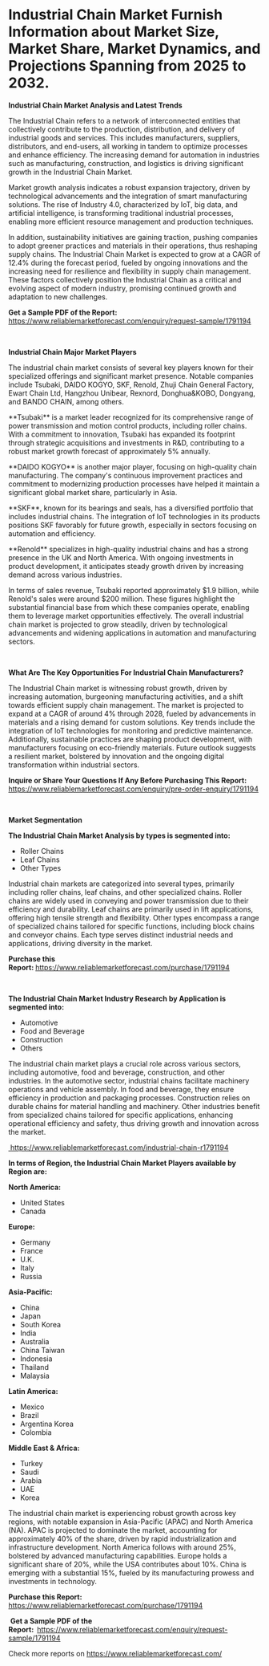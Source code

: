 <p><h1>Industrial Chain Market Furnish Information about Market Size, Market Share, Market Dynamics, and Projections Spanning from 2025 to 2032.</h1></p><p><strong>Industrial Chain Market Analysis and Latest Trends</strong></p>
<p><p>The Industrial Chain refers to a network of interconnected entities that collectively contribute to the production, distribution, and delivery of industrial goods and services. This includes manufacturers, suppliers, distributors, and end-users, all working in tandem to optimize processes and enhance efficiency. The increasing demand for automation in industries such as manufacturing, construction, and logistics is driving significant growth in the Industrial Chain Market.</p><p>Market growth analysis indicates a robust expansion trajectory, driven by technological advancements and the integration of smart manufacturing solutions. The rise of Industry 4.0, characterized by IoT, big data, and artificial intelligence, is transforming traditional industrial processes, enabling more efficient resource management and production techniques.</p><p>In addition, sustainability initiatives are gaining traction, pushing companies to adopt greener practices and materials in their operations, thus reshaping supply chains. The Industrial Chain Market is expected to grow at a CAGR of 12.4% during the forecast period, fueled by ongoing innovations and the increasing need for resilience and flexibility in supply chain management. These factors collectively position the Industrial Chain as a critical and evolving aspect of modern industry, promising continued growth and adaptation to new challenges.</p></p>
<p><strong>Get a Sample PDF of the Report:&nbsp;</strong> <a href="https://www.reliablemarketforecast.com/enquiry/request-sample/1791194?utm_campaign=2993&utm_medium=2&utm_source=Github&utm_content=ia&utm_term=09042025&utm_id=industrial-chain">https://www.reliablemarketforecast.com/enquiry/request-sample/1791194</a></p>
<p>&nbsp;</p>
<p><strong>Industrial Chain Major Market Players</strong></p>
<p><p>The industrial chain market consists of several key players known for their specialized offerings and significant market presence. Notable companies include Tsubaki, DAIDO KOGYO, SKF, Renold, Zhuji Chain General Factory, Ewart Chain Ltd, Hangzhou Unibear, Rexnord, Donghua&KOBO, Dongyang, and BANDO CHAIN, among others. </p><p>**Tsubaki** is a market leader recognized for its comprehensive range of power transmission and motion control products, including roller chains. With a commitment to innovation, Tsubaki has expanded its footprint through strategic acquisitions and investments in R&D, contributing to a robust market growth forecast of approximately 5% annually.</p><p>**DAIDO KOGYO** is another major player, focusing on high-quality chain manufacturing. The company's continuous improvement practices and commitment to modernizing production processes have helped it maintain a significant global market share, particularly in Asia.</p><p>**SKF**, known for its bearings and seals, has a diversified portfolio that includes industrial chains. The integration of IoT technologies in its products positions SKF favorably for future growth, especially in sectors focusing on automation and efficiency.</p><p>**Renold** specializes in high-quality industrial chains and has a strong presence in the UK and North America. With ongoing investments in product development, it anticipates steady growth driven by increasing demand across various industries.</p><p>In terms of sales revenue, Tsubaki reported approximately $1.9 billion, while Renold's sales were around $200 million. These figures highlight the substantial financial base from which these companies operate, enabling them to leverage market opportunities effectively. The overall industrial chain market is projected to grow steadily, driven by technological advancements and widening applications in automation and manufacturing sectors.</p></p>
<p>&nbsp;</p>
<p><strong>What Are The Key Opportunities For Industrial Chain Manufacturers?</strong></p>
<p><p>The Industrial Chain market is witnessing robust growth, driven by increasing automation, burgeoning manufacturing activities, and a shift towards efficient supply chain management. The market is projected to expand at a CAGR of around 4% through 2028, fueled by advancements in materials and a rising demand for custom solutions. Key trends include the integration of IoT technologies for monitoring and predictive maintenance. Additionally, sustainable practices are shaping product development, with manufacturers focusing on eco-friendly materials. Future outlook suggests a resilient market, bolstered by innovation and the ongoing digital transformation within industrial sectors.</p></p>
<p><strong>Inquire or Share Your Questions If Any Before Purchasing This Report:</strong> <a href="https://www.reliablemarketforecast.com/enquiry/pre-order-enquiry/1791194?utm_campaign=2993&utm_medium=2&utm_source=Github&utm_content=ia&utm_term=09042025&utm_id=industrial-chain">https://www.reliablemarketforecast.com/enquiry/pre-order-enquiry/1791194</a></p>
<p>&nbsp;</p>
<p><strong>Market Segmentation</strong></p>
<p><strong>The Industrial Chain Market Analysis by types is segmented into:</strong></p>
<p><ul><li>Roller Chains</li><li>Leaf Chains</li><li>Other Types</li></ul></p>
<p><p>Industrial chain markets are categorized into several types, primarily including roller chains, leaf chains, and other specialized chains. Roller chains are widely used in conveying and power transmission due to their efficiency and durability. Leaf chains are primarily used in lift applications, offering high tensile strength and flexibility. Other types encompass a range of specialized chains tailored for specific functions, including block chains and conveyor chains. Each type serves distinct industrial needs and applications, driving diversity in the market.</p></p>
<p><strong>Purchase this Report:&nbsp;</strong><a href="https://www.reliablemarketforecast.com/purchase/1791194?utm_campaign=2993&utm_medium=2&utm_source=Github&utm_content=ia&utm_term=09042025&utm_id=industrial-chain">https://www.reliablemarketforecast.com/purchase/1791194</a></p>
<p>&nbsp;</p>
<p><strong>The Industrial Chain Market Industry Research by Application is segmented into:</strong></p>
<p><ul><li>Automotive</li><li>Food and Beverage</li><li>Construction</li><li>Others</li></ul></p>
<p><p>The industrial chain market plays a crucial role across various sectors, including automotive, food and beverage, construction, and other industries. In the automotive sector, industrial chains facilitate machinery operations and vehicle assembly. In food and beverage, they ensure efficiency in production and packaging processes. Construction relies on durable chains for material handling and machinery. Other industries benefit from specialized chains tailored for specific applications, enhancing operational efficiency and safety, thus driving growth and innovation across the market.</p></p>
<p><a href="https://www.reliablemarketforecast.com/industrial-chain-r1791194?utm_campaign=2993&utm_medium=2&utm_source=Github&utm_content=ia&utm_term=09042025&utm_id=industrial-chain">&nbsp;https://www.reliablemarketforecast.com/industrial-chain-r1791194</a></p>
<p><strong>In terms of Region, the Industrial Chain Market Players available by Region are:</strong></p>
<p>
    <p> <strong> North America: </strong>
        <ul>
            <li>United States</li>
            <li>Canada</li>
        </ul>
        </p> 
    <p> <strong> Europe: </strong>
        <ul>
            <li>Germany</li>
            <li>France</li>
            <li>U.K.</li>
            <li>Italy</li>
            <li>Russia</li>
        </ul>
        </p> 
    <p> <strong> Asia-Pacific: </strong>
        <ul>
            <li>China</li>
            <li>Japan</li>
            <li>South Korea</li>
            <li>India</li>
            <li>Australia</li>
            <li>China Taiwan</li>
            <li>Indonesia</li>
            <li>Thailand</li>
            <li>Malaysia</li>
        </ul>
        </p> 
    <p> <strong> Latin America: </strong>
        <ul>
            <li>Mexico</li>
            <li>Brazil</li>
            <li>Argentina Korea</li>
            <li>Colombia</li>
        </ul>
        </p> 
    <p> <strong> Middle East & Africa: </strong>
        <ul>
            <li>Turkey</li>
            <li>Saudi</li>
            <li>Arabia</li>
            <li>UAE</li>
            <li>Korea</li>
        </ul>
    </p>
    </p>
<p><p>The industrial chain market is experiencing robust growth across key regions, with notable expansion in Asia-Pacific (APAC) and North America (NA). APAC is projected to dominate the market, accounting for approximately 40% of the share, driven by rapid industrialization and infrastructure development. North America follows with around 25%, bolstered by advanced manufacturing capabilities. Europe holds a significant share of 20%, while the USA contributes about 10%. China is emerging with a substantial 15%, fueled by its manufacturing prowess and investments in technology.</p></p>
<p><strong>Purchase this Report: </strong><a href="https://www.reliablemarketforecast.com/purchase/1791194?utm_campaign=2993&utm_medium=2&utm_source=Github&utm_content=ia&utm_term=09042025&utm_id=industrial-chain">https://www.reliablemarketforecast.com/purchase/1791194</a></p>
<p>&nbsp;<strong>Get a Sample PDF of the Report:&nbsp;&nbsp;</strong><a href="https://www.reliablemarketforecast.com/enquiry/request-sample/1791194?utm_campaign=2993&utm_medium=2&utm_source=Github&utm_content=ia&utm_term=09042025&utm_id=industrial-chain">https://www.reliablemarketforecast.com/enquiry/request-sample/1791194</a></p>
<p><strong></strong></p>
<p>Check more reports on <a href="https://www.reliablemarketforecast.com/?utm_campaign=2993&utm_medium=2&utm_source=Github&utm_content=ia&utm_term=09042025&utm_id=industrial-chain">https://www.reliablemarketforecast.com/</a></p>